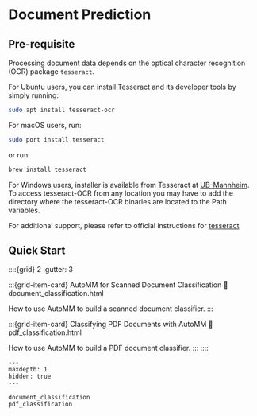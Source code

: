 # Document Prediction

## Pre-requisite

Processing document data depends on the optical character recognition (OCR) package `tesseract`.

For Ubuntu users, you can install Tesseract and its developer tools by simply running:

```bash
sudo apt install tesseract-ocr
```

For macOS users, run:

```bash
sudo port install tesseract
```

or run:

```bash
brew install tesseract
```

For Windows users, installer is available from Tesseract at [UB-Mannheim](https://github.com/UB-Mannheim/tesseract/wiki). 
To access tesseract-OCR from any location you may have to add the directory where the tesseract-OCR binaries are located to the Path variables.

For additional support, please refer to official instructions for [tesseract](https://tesseract-ocr.github.io/tessdoc/Installation.html)


## Quick Start

::::{grid} 2
  :gutter: 3

:::{grid-item-card} AutoMM for Scanned Document Classification
  :link: document_classification.html

  How to use AutoMM to build a scanned document classifier.
:::

:::{grid-item-card} Classifying PDF Documents with AutoMM
  :link: pdf_classification.html

  How to use AutoMM to build a PDF document classifier.
:::
::::

```{toctree}
---
maxdepth: 1
hidden: true
---

document_classification
pdf_classification
```
